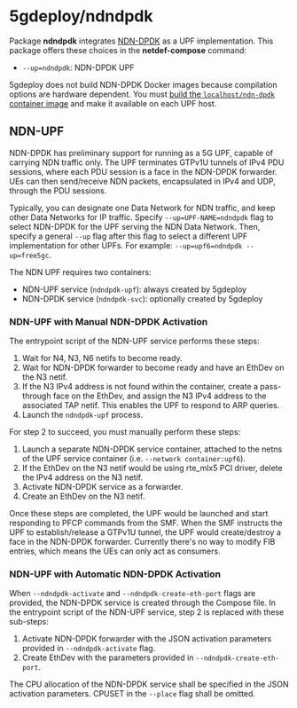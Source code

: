 # 5gdeploy/ndndpdk

Package **ndndpdk** integrates [NDN-DPDK](https://github.com/usnistgov/ndn-dpdk) as a UPF implementation.
This package offers these choices in the **netdef-compose** command:

* `--up=ndndpdk`: NDN-DPDK UPF

5gdeploy does not build NDN-DPDK Docker images because compilation options are hardware dependent.
You must [build the `localhost/ndn-dpdk` container image](https://github.com/usnistgov/ndn-dpdk/blob/main/docs/Docker.md) and make it available on each UPF host.

## NDN-UPF

NDN-DPDK has preliminary support for running as a 5G UPF, capable of carrying NDN traffic only.
The UPF terminates GTPv1U tunnels of IPv4 PDU sessions, where each PDU session is a face in the NDN-DPDK forwarder.
UEs can then send/receive NDN packets, encapsulated in IPv4 and UDP, through the PDU sessions.

Typically, you can designate one Data Network for NDN traffic, and keep other Data Networks for IP traffic.
Specify `--up=UPF-NAME=ndndpdk` flag to select NDN-DPDK for the UPF serving the NDN Data Network.
Then, specify a general `--up` flag after this flag to select a different UPF implementation for other UPFs.
For example: `--up=upf6=ndndpdk --up=free5gc`.

The NDN UPF requires two containers:

* NDN-UPF service (`ndndpdk-upf`): always created by 5gdeploy
* NDN-DPDK service (`ndndpdk-svc`): optionally created by 5gdeploy

### NDN-UPF with Manual NDN-DPDK Activation

The entrypoint script of the NDN-UPF service performs these steps:

1. Wait for N4, N3, N6 netifs to become ready.
2. Wait for NDN-DPDK forwarder to become ready and have an EthDev on the N3 netif.
3. If the N3 IPv4 address is not found within the container, create a pass-through face on the EthDev, and assign the N3 IPv4 address to the associated TAP netif.
   This enables the UPF to respond to ARP queries.
4. Launch the `ndndpdk-upf` process.

For step 2 to succeed, you must manually perform these steps:

1. Launch a separate NDN-DPDK service container, attached to the netns of the UPF service container (i.e. `--network container:upf6`).
2. If the EthDev on the N3 netif would be using rte\_mlx5 PCI driver, delete the IPv4 address on the N3 netif.
3. Activate NDN-DPDK service as a forwarder.
4. Create an EthDev on the N3 netif.

Once these steps are completed, the UPF would be launched and start responding to PFCP commands from the SMF.
When the SMF instructs the UPF to establish/release a GTPv1U tunnel, the UPF would create/destroy a face in the NDN-DPDK forwarder.
Currently there's no way to modify FIB entries, which means the UEs can only act as consumers.

### NDN-UPF with Automatic NDN-DPDK Activation

When `--ndndpdk-activate` and `--ndndpdk-create-eth-port` flags are provided, the NDN-DPDK service is created through the Compose file.
In the entrypoint script of the NDN-UPF service, step 2 is replaced with these sub-steps:

1. Activate NDN-DPDK forwarder with the JSON activation parameters provided in `--ndndpdk-activate` flag.
2. Create EthDev with the parameters provided in `--ndndpdk-create-eth-port`.

The CPU allocation of the NDN-DPDK service shall be specified in the JSON activation parameters.
CPUSET in the `--place` flag shall be omitted.
